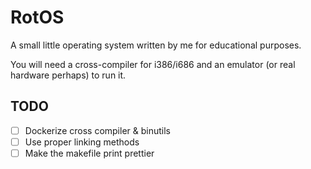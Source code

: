 # RotOS

A small little operating system written by me for educational purposes.

You will need a cross-compiler for i386/i686 and an emulator (or real hardware perhaps) to run it.

## TODO

- [ ] Dockerize cross compiler & binutils
- [ ] Use proper linking methods
- [ ] Make the makefile print prettier
